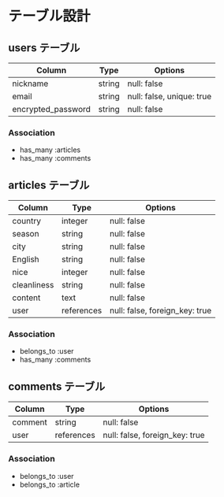 # テーブル設計

## users テーブル

| Column             | Type     | Options                   |
| ------------------ | ------   | -----------               |
| nickname           | string   | null: false               |
| email              | string   | null: false, unique: true |
| encrypted_password | string   | null: false               |


### Association

- has_many :articles
- has_many :comments



## articles テーブル

| Column       | Type        | Options                        |
| ------       | ------      | -----------                    |
| country      | integer     | null: false                    |
| season       | string      | null: false                    |
| city         | string      | null: false                    |
| English      | string      | null: false                    |
| nice         | integer     | null: false                    |
| cleanliness  | string      | null: false                    |
| content      | text        | null: false                    |
| user         | references  | null: false, foreign_key: true |


### Association

- belongs_to :user
- has_many   :comments



## comments テーブル

| Column       | Type       |Options                           |
| ------       | ---------- | ------------------------------   |
| comment      | string     | null: false                      |
| user         | references | null: false, foreign_key: true   |


### Association

- belongs_to :user
- belongs_to :article

